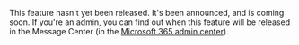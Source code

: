 This feature hasn't yet been released. It's been announced, and is coming soon. If you're an admin, you can find out when this feature will be released in the Message Center (in the [Microsoft 365 admin center](https://portal.office.com/adminportal/home)).